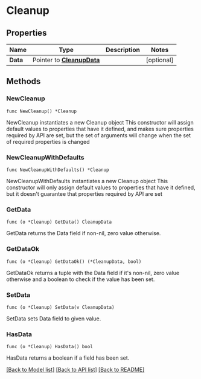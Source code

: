 # Cleanup

## Properties

Name | Type | Description | Notes
------------ | ------------- | ------------- | -------------
**Data** | Pointer to [**CleanupData**](CleanupData.md) |  | [optional] 

## Methods

### NewCleanup

`func NewCleanup() *Cleanup`

NewCleanup instantiates a new Cleanup object
This constructor will assign default values to properties that have it defined,
and makes sure properties required by API are set, but the set of arguments
will change when the set of required properties is changed

### NewCleanupWithDefaults

`func NewCleanupWithDefaults() *Cleanup`

NewCleanupWithDefaults instantiates a new Cleanup object
This constructor will only assign default values to properties that have it defined,
but it doesn't guarantee that properties required by API are set

### GetData

`func (o *Cleanup) GetData() CleanupData`

GetData returns the Data field if non-nil, zero value otherwise.

### GetDataOk

`func (o *Cleanup) GetDataOk() (*CleanupData, bool)`

GetDataOk returns a tuple with the Data field if it's non-nil, zero value otherwise
and a boolean to check if the value has been set.

### SetData

`func (o *Cleanup) SetData(v CleanupData)`

SetData sets Data field to given value.

### HasData

`func (o *Cleanup) HasData() bool`

HasData returns a boolean if a field has been set.


[[Back to Model list]](../README.md#documentation-for-models) [[Back to API list]](../README.md#documentation-for-api-endpoints) [[Back to README]](../README.md)



